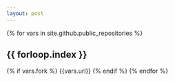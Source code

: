 ```yaml
---
layout: post
---
```


{% for vars in site.github.public_repositories %}
## {{ forloop.index }}
{% if vars.fork %}
    {{vars.url}}
{% endif %}
{% endfor %}
